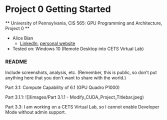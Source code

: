Project 0 Getting Started
====================

** University of Pennsylvania, CIS 565: GPU Programming and Architecture, Project 0 **

* Alice Bian
  * [LinkedIn](www.linkedin.com/in/alice-bian), [personal website](https://www.alice-bian.com/portfolio)
* Tested on: Windows 10 (Remote Desktop into CETS Virtual Lab)

### README

Include screenshots, analysis, etc. (Remember, this is public, so don't put
anything here that you don't want to share with the world.)

Part 3.1: Compute Capability of 6.1 (GPU Quadro P1000)

Part 3.1.1:
![](images/Part 3.1.1 - Modify_CUDA_Project_Titlebar.jpeg)

Part 3.3: I am working on a CETS Virtual Lab, so I cannot enable Developer Mode without admin support.



